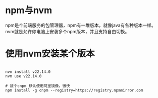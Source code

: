 # npm与nvm
npm是个前端服务的包管理器，npm有一堆版本，就像java有各种版本一样。nvm就是允许你电脑上安装多个npm版本，并且支持自由切换。

# 使用nvm安装某个版本
```shell

nvm install v22.14.0
nvm use v22.14.0

# 装个cnpm 默认使用阿里镜像，很快
npm install -g cnpm --registry=https://registry.npmmirror.com

```

